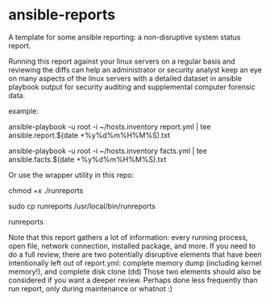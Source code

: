 # ansible-reports
A template for some ansible reporting: a non-disruptive system status report.

Running this report against your linux servers on a regular basis and reviewing the diffs
can help an administrator or security analyst keep an eye on many aspects of the linux servers
with a detailed dataset in ansible playbook output for security auditing and supplemental
computer forensic data.

example:

ansible-playbook -u root -i ~/hosts.inventory report.yml | tee ansible.report.$(date +%y%d%m%H%M%S).txt

ansible-playbook -u root -i ~/hosts.inventory facts.yml | tee ansible.facts.$(date +%y%d%m%H%M%S).txt

Or use the wrapper utility in this repo:

chmod +x ./runreports

sudo cp runreports /usr/local/bin/runreports

runreports

Note that this report gathers a lot of information: every running process, open file, network connection, installed package, and more.
If you need to do a full review, there are two potentially disruptive elements that have been intentionally left out of report.yml:
complete memory dump (including kernel memory!), and complete disk clone (dd)
Those two elements should also be considered if you want a deeper review. Perhaps done less frequently than run report, only during maintenance or whatnot :)
